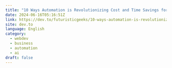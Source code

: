 ```yaml
---
title: "10 Ways Automation is Revolutionizing Cost and Time Savings for Businesses"
date: 2024-06-16T05:16:51Z
link: https://dev.to/futuristicgeeks/10-ways-automation-is-revolutionizing-cost-and-time-savings-for-businesses-365b?utm_medium=RSS&utm_source=news.12bit.vn
site: dev.to
language: English
category:
  - webdev
  - business
  - automation
  - ai
draft: false
---
```

